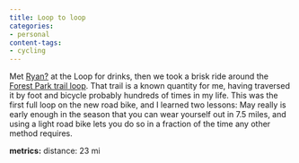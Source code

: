 ```yaml
---
title: Loop to loop
categories:
- personal
content-tags:
- cycling
---
```


Met [Ryan?][1] at the Loop for drinks, then we took a brisk ride around the [Forest Park trail loop][2].  That trail is a known quantity for me, having traversed it by foot and bicycle probably hundreds of times in my life.  This was the first full loop on the new road bike, and I learned two lessons: May really is early enough in the season that you can wear yourself out in 7.5 miles, and using a light road bike lets you do so in a fraction of the time any other method requires.

   [1]: http://nopaper.net/
   [2]: http://www.stlbiking.com/Trail-ForestPark.htm

**metrics:**
distance: 23 mi
